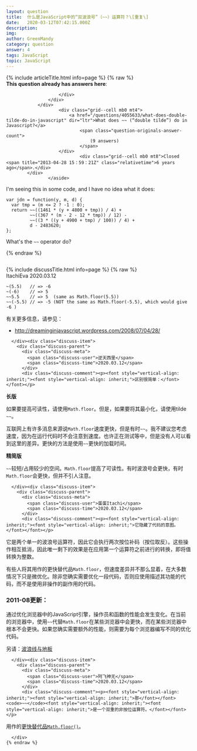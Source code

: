 ```yaml
---
layout: question
title:  什么是JavaScript中的“双波浪号”（~~）运算符？\[重复\]
date:   2020-03-12T07:42:15.000Z
description:                                                                          ...
img: 
author: GreenMandy
category: question
answer: 4
tags: JavaScript
topic: JavaScript
---
```

<div class="article-root">
  <div class="article">
    {% include articleTitle.html info=page %}
    {% raw %}
    <div class="article-content"><aside class="s-notice s-notice__info js-post-notice mb16" aria-hidden="false" role="status">
            <div class="grid fd-column fw-nowrap"> 
                <div class="grid fw-nowrap">
                    <div class="grid--cell fl1 lh-lg">
                        <div class="grid--cell fl1 lh-lg">
                            <b>This question already has answers here</b>:
                            
                        </div>
                    </div>
                </div>
                        <div class="grid--cell mb0 mt4">
                            <a href="/questions/4055633/what-does-double-tilde-do-in-javascript" dir="ltr">What does ~~ (“double tilde”) do in Javascript?</a>
                                <span class="question-originals-answer-count">
                                    (9 answers)
                                </span>
                        </div>
                                <div class="grid--cell mb0 mt8">Closed <span title="2013-04-28 15：59：21Z" class="relativetime">6 years ago</span>.</div>
            </div>
                    </aside>
<p>I'm seeing this in some code, and I have no idea what it does:</p>

<pre><code>var jdn = function(y, m, d) {<font></font>
  var tmp = (m &lt;= 2 ? -1 : 0);<font></font>
  return ~~((1461 * (y + 4800 + tmp)) / 4) + <font></font>
         ~~((367 * (m - 2 - 12 * tmp)) / 12) - <font></font>
         ~~((3 * ((y + 4900 + tmp) / 100)) / 4) + <font></font>
         d - 2483620;<font></font>
};<font></font>
</code></pre>

<p>What's the <code>~~</code> operator do?</p></div>
    {% endraw %}
  </div>
  <p style="height: 0;width:0;overflow: hidden;"> 第1076篇《什么是JavaScript中的“双波浪号”（~~）运算符？[重复]》来自Winter(https://github.com/aiyld/aiyld.github.io)的站点</p>
  <div class="discuss-wrapper">
    {% include discussTitle.html info=page %}
    {% raw %}
    <div class="discuss-item">
        <div class="discuss-parent">
          <div class="discuss-meta">
            <span class="discuss-user">ItachiEva</span>
            <span class="discuss-time">2020.03.12</span>
          </div>
          <div class="discuss-comment"><pre><code>~(5.5)   // =&gt; -6<font></font>
~(-6)    // =&gt; 5<font></font>
~~5.5    // =&gt; 5  (same as Math.floor(5.5))<font></font>
~~(-5.5) // =&gt; -5 (NOT the same as Math.floor(-5.5), which would give -6 )<font></font>
</code></pre>

<p><font style="vertical-align: inherit;"><font style="vertical-align: inherit;">有关更多信息，请参见：</font></font></p>

<ul>
<li><a href="http://dreaminginjavascript.wordpress.com/2008/07/04/28/" rel="noreferrer"><font style="vertical-align: inherit;"><font style="vertical-align: inherit;">http://dreaminginjavascript.wordpress.com/2008/07/04/28/</font></font></a></li>
</ul></div>
        </div>
        
      </div><div class="discuss-item">
        <div class="discuss-parent">
          <div class="discuss-meta">
            <span class="discuss-user">逆天西里</span>
            <span class="discuss-time">2020.03.12</span>
          </div>
          <div class="discuss-comment"><p><font style="vertical-align: inherit;"><font style="vertical-align: inherit;">区别很简单：</font></font></p>

<p><strong><font style="vertical-align: inherit;"><font style="vertical-align: inherit;">长版</font></font></strong></p>

<p><font style="vertical-align: inherit;"><font style="vertical-align: inherit;">如果要提高可读性，请使用</font></font><code>Math.floor</code><font style="vertical-align: inherit;"><font style="vertical-align: inherit;">。</font><font style="vertical-align: inherit;">但是，如果要将其最小化，请使用tilde </font></font><code>~~</code><font style="vertical-align: inherit;"><font style="vertical-align: inherit;">。</font></font></p>

<p><font style="vertical-align: inherit;"><font style="vertical-align: inherit;">互联网上有许多消息来源说</font></font><code>Math.floor</code><font style="vertical-align: inherit;"><font style="vertical-align: inherit;">速度更快，但是有时</font></font><code>~~</code><font style="vertical-align: inherit;"><font style="vertical-align: inherit;">。</font><font style="vertical-align: inherit;">我不建议您考虑速度，因为在运行代码时不会注意到速度。</font><font style="vertical-align: inherit;">也许正在测试等中，但是没有人可以看到这里的差异。</font><font style="vertical-align: inherit;">更快的方法是使用</font></font><code>~~</code><font style="vertical-align: inherit;"><font style="vertical-align: inherit;">更快的加载时间。</font></font></p>

<p><strong><font style="vertical-align: inherit;"><font style="vertical-align: inherit;">精简版</font></font></strong></p>

<p><code>~~</code><font style="vertical-align: inherit;"><font style="vertical-align: inherit;">较短/占用较少的空间。</font></font><code>Math.floor</code><font style="vertical-align: inherit;"><font style="vertical-align: inherit;">提高了可读性。</font><font style="vertical-align: inherit;">有时波浪号会更快，有时</font></font><code>Math.floor</code><font style="vertical-align: inherit;"><font style="vertical-align: inherit;">会更快，但并不引人注意。</font></font></p></div>
        </div>
        
      </div><div class="discuss-item">
        <div class="discuss-parent">
          <div class="discuss-meta">
            <span class="discuss-user">蛋蛋Itachi</span>
            <span class="discuss-time">2020.03.12</span>
          </div>
          <div class="discuss-comment"><p><font style="vertical-align: inherit;"><font style="vertical-align: inherit;">它隐藏了代码的意图。</font></font></p>

<p><font style="vertical-align: inherit;"><font style="vertical-align: inherit;">它是两个单一的波浪号运算符，因此它会执行两次按位补码（按位取反）。</font><font style="vertical-align: inherit;">这些操作相互抵消，因此唯一剩下的效果是在应用第一个运算符之前进行的转换，即将值转换为整数。</font></font></p>

<p><font style="vertical-align: inherit;"><font style="vertical-align: inherit;">有些人将其用作的更快替代品</font></font><code>Math.floor</code><font style="vertical-align: inherit;"><font style="vertical-align: inherit;">，但速度差异并不那么显着，在大多数情况下只是微优化。</font><font style="vertical-align: inherit;">除非您确实需要优化一段代码，否则应使用描述其功能的代码，而不是使用非操作的副作用的代码。</font></font></p>

<h3><font style="vertical-align: inherit;"><font style="vertical-align: inherit;">2011-08更新：</font></font></h3>

<p><font style="vertical-align: inherit;"><font style="vertical-align: inherit;">通过优化浏览器中的JavaScript引擎，操作员和函数的性能会发生变化。</font><font style="vertical-align: inherit;">在当前的浏览器中，使用</font></font><code>~~</code><font style="vertical-align: inherit;"><font style="vertical-align: inherit;">代替</font></font><code>Math.floor</code><font style="vertical-align: inherit;"><font style="vertical-align: inherit;">在某些浏览器</font><font style="vertical-align: inherit;">中</font><font style="vertical-align: inherit;">会更快，而在某些浏览器中根本不会更快。</font><font style="vertical-align: inherit;">如果您确实需要额外的性能，则需要为每个浏览器编写不同的优化代码。</font></font></p>

<p><font style="vertical-align: inherit;"><font style="vertical-align: inherit;">另请：</font></font><a href="http://jsperf.com/tilde-vs-floor" rel="noreferrer"><font style="vertical-align: inherit;"><font style="vertical-align: inherit;">波浪线与地板</font></font></a></p></div>
        </div>
        
      </div><div class="discuss-item">
        <div class="discuss-parent">
          <div class="discuss-meta">
            <span class="discuss-user">阿飞神无</span>
            <span class="discuss-time">2020.03.12</span>
          </div>
          <div class="discuss-comment"><p><font style="vertical-align: inherit;"><font style="vertical-align: inherit;">那</font></font><code>~~</code><font style="vertical-align: inherit;"><font style="vertical-align: inherit;">是一个双重的非按位运算符。</font></font></p>

<p><font style="vertical-align: inherit;"><font style="vertical-align: inherit;">用作的</font></font><a href="http://rocha.la/JavaScript-bitwise-operators-in-practice" rel="noreferrer"><font style="vertical-align: inherit;"><font style="vertical-align: inherit;">更快替代品</font></font><code>Math.floor()</code></a><font style="vertical-align: inherit;"><font style="vertical-align: inherit;">。</font></font></p></div>
        </div>
        
      </div>
    {% endraw %}
  </div>
<div>
